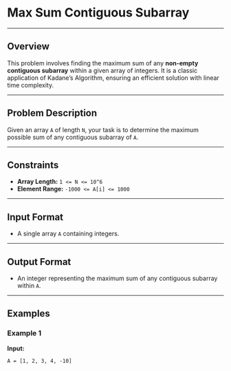 # Max Sum Contiguous Subarray

---

## Overview
This problem involves finding the maximum sum of any **non-empty contiguous subarray** within a given array of integers. It is a classic application of Kadane’s Algorithm, ensuring an efficient solution with linear time complexity.

---

## Problem Description
Given an array `A` of length `N`, your task is to determine the maximum possible sum of any contiguous subarray of `A`.

---

## Constraints
- **Array Length:** `1 <= N <= 10^6`
- **Element Range:** `-1000 <= A[i] <= 1000`

---

## Input Format
- A single array `A` containing integers.

---

## Output Format
- An integer representing the maximum sum of any contiguous subarray within `A`.

---

## Examples

### Example 1
**Input:**  
```plaintext
A = [1, 2, 3, 4, -10]
